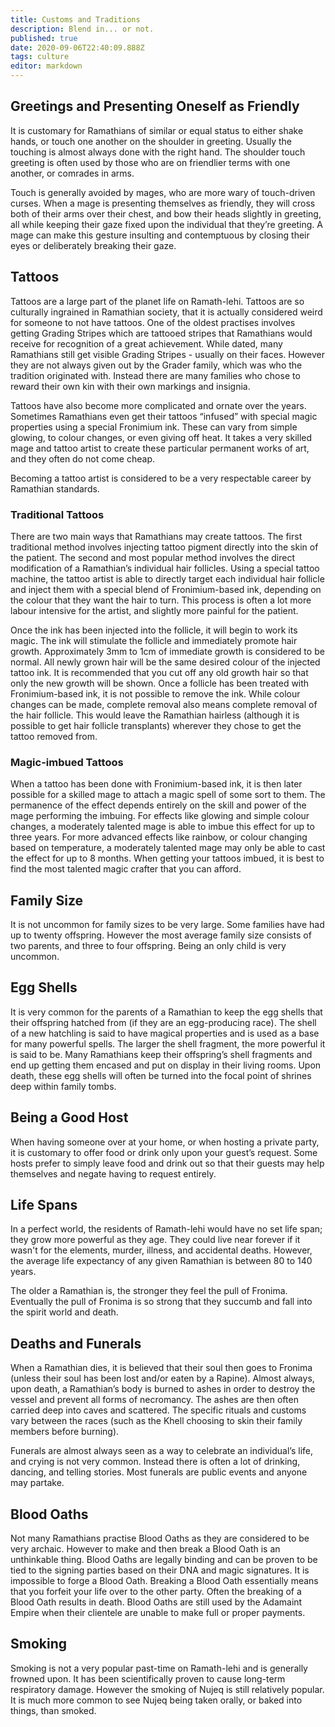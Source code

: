 ```yaml
---
title: Customs and Traditions
description: Blend in... or not.
published: true
date: 2020-09-06T22:40:09.888Z
tags: culture
editor: markdown
---
```


## Greetings and Presenting Oneself as Friendly

It is customary for Ramathians of similar or equal status to either shake hands, or touch one another on the shoulder in greeting. Usually the touching is almost always done with the right hand. The shoulder touch greeting is often used by those who are on friendlier terms with one another, or comrades in arms.

Touch is generally avoided by mages, who are more wary of touch-driven curses. When a mage is presenting themselves as friendly, they will cross both of their arms over their chest, and bow their heads slightly in greeting, all while keeping their gaze fixed upon the individual that they’re greeting. A mage can make this gesture insulting and contemptuous by closing their eyes or deliberately breaking their gaze.

## Tattoos

Tattoos are a large part of the planet life on Ramath-lehi. Tattoos are so culturally ingrained in Ramathian society, that it is actually considered weird for someone to not have tattoos. One of the oldest practises involves getting Grading Stripes which are tattooed stripes that Ramathians would receive for recognition of a great achievement. While dated, many Ramathians still get visible Grading Stripes - usually on their faces. However they are not always given out by the Grader family, which was who the tradition originated with. Instead there are many families who chose to reward their own kin with their own markings and insignia.

Tattoos have also become more complicated and ornate over the years. Sometimes Ramathians even get their tattoos “infused” with special magic properties using a special Fronimium ink. These can vary from simple glowing, to colour changes, or even giving off heat. It takes a very skilled mage and tattoo artist to create these particular permanent works of art, and they often do not come cheap.

Becoming a tattoo artist is considered to be a very respectable career by Ramathian standards.

### Traditional Tattoos

There are two main ways that Ramathians may create tattoos. The first traditional method involves injecting tattoo pigment directly into the skin of the patient. The second and most popular method involves the direct modification of a Ramathian’s individual hair follicles. Using a special tattoo machine, the tattoo artist is able to directly target each individual hair follicle and inject them with a special blend of Fronimium-based ink, depending on the colour that they want the hair to turn. This process is often a lot more labour intensive for the artist, and slightly more painful for the patient.

Once the ink has been injected into the follicle, it will begin to work its magic. The ink will stimulate the follicle and immediately promote hair growth. Approximately 3mm to 1cm of immediate growth is considered to be normal. All newly grown hair will be the same desired colour of the injected tattoo ink. It is recommended that you cut off any old growth hair so that only the new growth will be shown. Once a follicle has been treated with Fronimium-based ink, it is not possible to remove the ink. While colour changes can be made, complete removal also means complete removal of the hair follicle. This would leave the Ramathian hairless (although it is possible to get hair follicle transplants) wherever they chose to get the tattoo removed from.

### Magic-imbued Tattoos

When a tattoo has been done with Fronimium-based ink, it is then later possible for a skilled mage to attach a magic spell of some sort to them. The permanence of the effect depends entirely on the skill and power of the mage performing the imbuing. For effects like glowing and simple colour changes, a moderately talented mage is able to imbue this effect for up to three years. For more advanced effects like rainbow, or colour changing based on temperature, a moderately talented mage may only be able to cast the effect for up to 8 months. When getting your tattoos imbued, it is best to find the most talented magic crafter that you can afford.

## Family Size

It is not uncommon for family sizes to be very large. Some families have had up to twenty offspring. However the most average family size consists of two parents, and three to four offspring. Being an only child is very uncommon.

## Egg Shells

It is very common for the parents of a Ramathian to keep the egg shells that their offspring hatched from (if they are an egg-producing race). The shell of a new hatchling is said to have magical properties and is used as a base for many powerful spells. The larger the shell fragment, the more powerful it is said to be. Many Ramathians keep their offspring’s shell fragments and end up getting them encased and put on display in their living rooms. Upon death, these egg shells will often be turned into the focal point of shrines deep within family tombs.

## Being a Good Host

When having someone over at your home, or when hosting a private party, it is customary to offer food or drink only upon your guest’s request. Some hosts prefer to simply leave food and drink out so that their guests may help themselves and negate having to request entirely.

## Life Spans

In a perfect world, the residents of Ramath-lehi would have no set life span; they grow more powerful as they age. They could live near forever if it wasn't for the elements, murder, illness, and accidental deaths. However, the average life expectancy of any given Ramathian is between 80 to 140 years.

The older a Ramathian is, the stronger they feel the pull of Fronima. Eventually the pull of Fronima is so strong that they succumb and fall into the spirit world and death.

## Deaths and Funerals

When a Ramathian dies, it is believed that their soul then goes to Fronima (unless their soul has been lost and/or eaten by a Rapine). Almost always, upon death, a Ramathian’s body is burned to ashes in order to destroy the vessel and prevent all forms of necromancy. The ashes are then often carried deep into caves and scattered. The specific rituals and customs vary between the races (such as the Khell choosing to skin their family members before burning).

Funerals are almost always seen as a way to celebrate an individual’s life, and crying is not very common. Instead there is often a lot of drinking, dancing, and telling stories. Most funerals are public events and anyone may partake.

## Blood Oaths

Not many Ramathians practise Blood Oaths as they are considered to be very archaic. However to make and then break a Blood Oath is an unthinkable thing. Blood Oaths are legally binding and can be proven to be tied to the signing parties based on their DNA and magic signatures. It is impossible to forge a Blood Oath. Breaking a Blood Oath essentially means that you forfeit your life over to the other party. Often the breaking of a Blood Oath results in death. Blood Oaths are still used by the Adamaint Empire when their clientele are unable to make full or proper payments.

## Smoking

Smoking is not a very popular past-time on Ramath-lehi and is generally frowned upon. It has been scientifically proven to cause long-term respiratory damage. However the smoking of Nujeq is still relatively popular. It is much more common to see Nujeq being taken orally, or baked into things, than smoked.